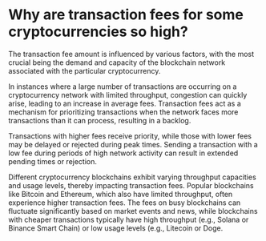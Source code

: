 # Why are transaction fees for some cryptocurrencies so high?

The transaction fee amount is influenced by various factors, with the most crucial being the demand and capacity of the blockchain network associated with the particular cryptocurrency. 

In instances where a large number of transactions are occurring on a cryptocurrency network with limited throughput, congestion can quickly arise, leading to an increase in average fees. Transaction fees act as a mechanism for prioritizing transactions when the network faces more transactions than it can process, resulting in a backlog. 

Transactions with higher fees receive priority, while those with lower fees may be delayed or rejected during peak times. Sending a transaction with a low fee during periods of high network activity can result in extended pending times or rejection. 

Different cryptocurrency blockchains exhibit varying throughput capacities and usage levels, thereby impacting transaction fees. Popular blockchains like Bitcoin and Ethereum, which also have limited throughput, often experience higher transaction fees. The fees on busy blockchains can fluctuate significantly based on market events and news, while blockchains with cheaper transactions typically have high throughput (e.g., Solana or Binance Smart Chain) or low usage levels (e.g., Litecoin or Doge. 
